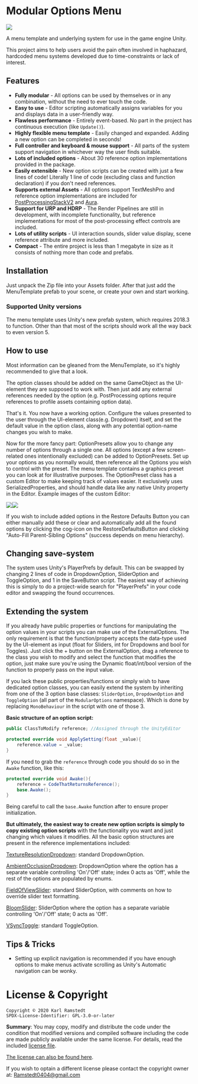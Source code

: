 # Modular Options Menu
![](ReadmeAssets/Menu_Example.png)

A menu template and underlying system for use in the game engine Unity.

This project aims to help users avoid the pain often involved in haphazard, hardcoded menu systems developed due to time-constraints or lack of interest.

## Features
* **Fully modular** - All options can be used by themselves or in any combination, without the need to ever touch the code.
* **Easy to use** - Editor scripting automatically assigns variables for you and displays data in a user-friendly way.
* **Flawless performance** - Entirely event-based. No part in the project has continuous execution (like `Update()`).
* **Highly flexible menu template** - Easily changed and expanded. Adding a new option can be completed in seconds!
* **Full controller and keyboard & mouse support** - All parts of the system support navigation in whichever way the user finds suitable.
* **Lots of included options** - About 30 reference option implementations provided in the package.
* **Easily extensible** - New option scripts can be created with just a few lines of code! Literally 1 line of code (excluding class and function declaration) if you don't need references.
* **Supports external Assets** - All options support TextMeshPro and reference option implementations are included for [PostProcessingStackV2](https://github.com/Unity-Technologies/PostProcessing) and [Aura](https://assetstore.unity.com/packages/tools/particles-effects/aura-volumetric-lighting-111664).
* **Support for URP and HDRP** - The Render Pipelines are still in development, with incomplete functionality, but reference implementations for most of the post-processing effect controls are included.
* **Lots of utility scripts** - UI interaction sounds, slider value display, scene reference attribute and more included.
* **Compact** - The entire project is less than 1 megabyte in size as it consists of nothing more than code and prefabs.

## Installation
Just unpack the Zip file into your Assets folder. After that just add the MenuTemplate prefab to your scene, or create your own and start working.

### Supported Unity versions
The menu template uses Unity's new prefab system, which requires 2018.3 to function.
Other than that most of the scripts should work all the way back to even version 5.

## How to use
Most information can be gleaned from the MenuTemplate, so it's highly recommended to give that a look.

The option classes should be added on the same GameObject as the UI-element they are supposed to work with. Then just add any external references needed by the option (e.g. PostProcessing options require references to profile assets containing option data).

That's it. You now have a working option. Configure the values presented to the user through the UI-element class(e.g. Dropdown) itself, and set the default value in the option class, along with any potential option-name changes you wish to make.

Now for the more fancy part: OptionPresets allow you to change any number of options through a single one. All options (except a few screen-related ones intentionally excluded) can be added to OptionPresets. Set up your options as you normally would, then reference all the Options you wish to control with the preset. The menu template contains a graphics preset you can look at for illustrative purposes. The OptionPreset class has a custom Editor to make keeping track of values easier. It exclusively uses SerializedProperties, and should handle data like any native Unity property in the Editor. Example images of the custom Editor:

![](ReadmeAssets/OptionPreset_Custom_Editor_2019.3_Example1.png)![](ReadmeAssets/OptionPreset_Custom_Editor_2019.3_Example2.png)

If you wish to include added options in the Restore Defaults Button you can either manually add these or clear and automatically add all the found options by clicking the cog-icon on the RestoreDefaultsButton and clicking "Auto-Fill Parent-Sibling Options" (success depends on menu hierarchy).

## Changing save-system
The system uses Unity's PlayerPrefs by default. This can be swapped by changing 2 lines of code in DropdownOption, SliderOption and ToggleOption, and 1 in the SaveButton script. The easiest way of achieving this is simply to do a project-wide search for "PlayerPrefs" in your code editor and swapping the found occurrences.

## Extending the system
If you already have public properties or functions for manipulating the option values in your scripts you can make use of the ExternalOptions. The only requirement is that the function/property accepts the data-type used by the UI-element as input (float for Sliders, int for Dropdowns and bool for Toggles). Just click the + button on the ExternalOption, drag a reference to the class you wish to modify and select the function that modifies the option, just make sure you're using the Dynamic float/int/bool version of the function to properly pass on the input value.

If you lack these public properties/functions or simply wish to have dedicated option classes, you can easily extend the system by inheriting from one of the 3 option base classes: `SliderOption`, `DropdownOption` and `ToggleOption` (all part of the `ModularOptions` namespace). Which is done by replacing `MonoBehaviour` in the script with one of those 3.

**Basic structure of an option script:**
```cs
public ClassToModify reference; //Assigned through the UnityEditor

protected override void ApplySetting(float _value){
	reference.value = _value;
}
```
If you need to grab the `reference` through code you should do so in the `Awake` function, like this:
```cs
protected override void Awake(){
	reference = CodeThatReturnsReference();
	base.Awake();
}
```
Being careful to call the `base.Awake` function after to ensure proper initialization.

**But ultimately, the easiest way to create new option scripts is simply to copy existing option scripts** with the functionality you want and just changing which values it modifies. All the basic option structures are present in the reference implementations included:

[TextureResolutionDropdown](Scripts/DisplayOptions/TextureResolutionDropdown.cs): standard DropdownOption.

[AmbientOcclusionDropdown](Scripts/DisplayOptions/PostProcessing/PostProcessingStackV2/AmbientOcclusionDropdown.cs): DropdownOption where the option has a separate variable controlling 'On'/'Off' state; index 0 acts as 'Off', while the rest of the options are populated by enums.

[FieldOfViewSlider](Scripts/AudioOptions/FieldOfViewSlider.cs): standard SliderOption, with comments on how to override slider text formatting.

[BloomSlider](Scripts/DisplayOptions/PostProcessing/PostProcessingStackV2/BloomSlider.cs): SliderOption where the option has a separate variable controlling 'On'/'Off' state;  0 acts as 'Off'.

[VSyncToggle](Scripts/DisplayOptions/VSyncToggle.cs): standard ToggleOption.

## Tips & Tricks
* Setting up explicit navigation is recommended if you have enough options to make menus activate scrolling as Unity's Automatic navigation can be wonky.


# License & Copyright
    Copyright © 2020 Karl Ramstedt
    SPDX-License-Identifier: GPL-3.0-or-later

**Summary**: You may copy, modify and distribute the code under the condition that modified versions and compiled software including the code are made publicly available under the same license. For details, read the included [license file](LICENSE).

[The license can also be found here](https://www.gnu.org/licenses/gpl-3.0.html).

If you wish to optain a different license please contact the copyright owner at: Ramstedt0404@gmail.com

